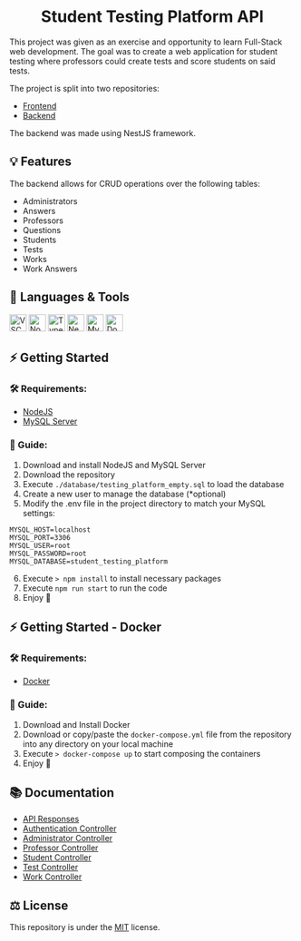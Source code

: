 <h1 align="center">Student Testing Platform API</h1>

This project was given as an exercise and opportunity to learn Full-Stack web development. The goal was to create a web application for student testing where professors could create tests and score students on said tests.

The project is split into two repositories:

- [Frontend](https://github.com/Romario-Stankovic/StudentTestingPlatform)
- [Backend](https://github.com/Romario-Stankovic/StudentTestingPlatform_API)

The backend was made using NestJS framework.

## 💡 Features

The backend allows for CRUD operations over the following tables:

- Administrators
- Answers
- Professors
- Questions
- Students
- Tests
- Works
- Work Answers

## 🧰 Languages & Tools

  <a href="https://code.visualstudio.com/"><img src="https://cdn.jsdelivr.net/gh/devicons/devicon/icons/vscode/vscode-original.svg" width="30px" alt="VSCode" title="Visual Studio Code"></a>
  <a href="https://nodejs.org/en/"><img src="https://cdn.jsdelivr.net/gh/devicons/devicon/icons/nodejs/nodejs-original.svg" width="30px" alt="NodeJS" title="NodeJS"></a>
  <a href="https://www.typescriptlang.org/"><img src="https://cdn.jsdelivr.net/gh/devicons/devicon/icons/typescript/typescript-original.svg" width="30px" alt="TypeScript" title="TypeScript"></a>
  <a href="https://nestjs.com/"><img src="https://cdn.jsdelivr.net/gh/devicons/devicon/icons/nestjs/nestjs-plain.svg" width="30px" alt="NestJS" title="NestJS"></a>
  <a href="https://www.mysql.com/"><img src="https://cdn.jsdelivr.net/gh/devicons/devicon/icons/mysql/mysql-original.svg" width="30px" alt="MySQL" title="MySQL"></a>
  <a href="https://www.docker.com/"><img src="https://cdn.jsdelivr.net/gh/devicons/devicon/icons/docker/docker-plain.svg" width="30px" alt="Docker" title="Docker"></a>

## ⚡ Getting Started

### 🛠 Requirements:

- [NodeJS](https://nodejs.org/en/)
- [MySQL Server](https://www.mysql.com/)

### 📖 Guide:

  1. Download and install NodeJS and MySQL Server
  2. Download the repository
  3. Execute ```./database/testing_platform_empty.sql``` to load the database
  4. Create a new user to manage the database (*optional)
  5. Modify the .env file in the project directory to match your MySQL settings:
  ```
  MYSQL_HOST=localhost
  MYSQL_PORT=3306
  MYSQL_USER=root
  MYSQL_PASSWORD=root
  MYSQL_DATABASE=student_testing_platform
  ```
  6. Execute ```> npm install``` to install necessary packages
  7. Execute ```npm run start``` to run the code
  8. Enjoy 🙂

## ⚡ Getting Started - Docker

### 🛠 Requirements:

- [Docker](https://www.docker.com/)

### 📖 Guide:

1. Download and Install Docker
2. Download or copy/paste the ```docker-compose.yml``` file from the repository into any directory on your local machine
3. Execute ```> docker-compose up``` to start composing the containers
4. Enjoy 🙂

## 📚 Documentation

- [API Responses](docs/API_Responses.md)
- [Authentication Controller](docs/Authentication_Controller.md)
- [Administrator Controller](docs/Administrator_Controller.md)
- [Professor Controller](docs/Professor_Controller.md)
- [Student Controller](docs/Student_Controller.md)
- [Test Controller](docs/Test_Controller.md)
- [Work Controller](docs/Work_Controller.md)

## ⚖ License
This repository is under the [MIT](LICENSE) license.